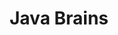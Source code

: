 ---
title: Java Brains
popularTopics:
   - spring
   - corejs
   - javaee
popularCourses:
   - javaee_jaxrs
   - corejs_jsfordev
   - spring_core
template: index.ejs
---